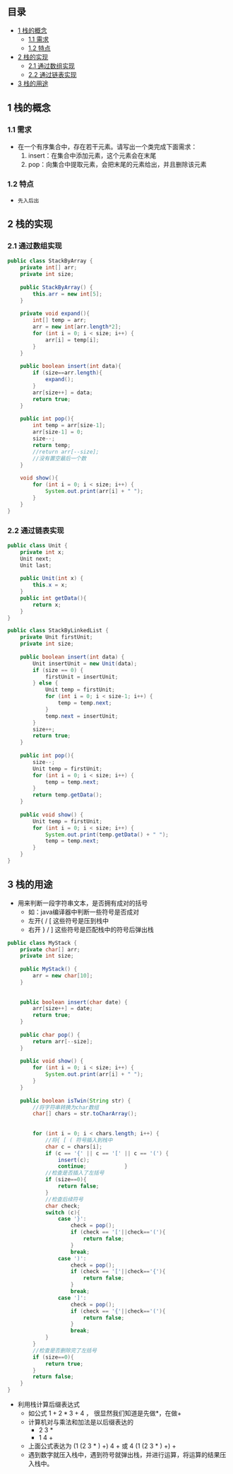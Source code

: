 ## 目录

- [1 栈的概念](#1%20%E6%A0%88%E7%9A%84%E6%A6%82%E5%BF%B5)
	- [1.1 需求](#1.1%20%E9%9C%80%E6%B1%82)
	- [1.2 特点](#1.2%20%E7%89%B9%E7%82%B9)
- [2 栈的实现](#2%20%E6%A0%88%E7%9A%84%E5%AE%9E%E7%8E%B0)
	- [2.1 通过数组实现](#2.1%20%E9%80%9A%E8%BF%87%E6%95%B0%E7%BB%84%E5%AE%9E%E7%8E%B0)
	- [2.2 通过链表实现](#2.2%20%E9%80%9A%E8%BF%87%E9%93%BE%E8%A1%A8%E5%AE%9E%E7%8E%B0)
- [3 栈的用途](#3%20%E6%A0%88%E7%9A%84%E7%94%A8%E9%80%94)

## 1 栈的概念

### 1.1 需求

- 在一个有序集合中，存在若干元素。请写出一个类完成下面需求：
	1. insert：在集合中添加元素，这个元素会在末尾
	2. pop：向集合中提取元素，会把末尾的元素给出，并且删除该元素

### 1.2 特点

- `先入后出`

## 2 栈的实现

### 2.1 通过数组实现

```java
public class StackByArray {  
    private int[] arr;  
    private int size;  
  
    public StackByArray() {  
        this.arr = new int[5];  
    }  
  
    private void expand(){  
        int[] temp = arr;  
        arr = new int[arr.length*2];  
        for (int i = 0; i < size; i++) {  
            arr[i] = temp[i];  
        }  
    }  
  
    public boolean insert(int data){  
        if (size==arr.length){  
            expand();  
        }  
        arr[size++] = data;  
        return true;  
    }  
  
    public int pop(){ 
	    int temp = arr[size-1];  
		arr[size-1] = 0;  
		size--;  
		return temp;
        //return arr[--size];  
        //没有置空最后一个数
    }  
  
    void show(){  
        for (int i = 0; i < size; i++) {  
            System.out.print(arr[i] + " ");  
        }  
    }  
}
```

### 2.2 通过链表实现

```java
public class Unit {  
    private int x;  
    Unit next;  
    Unit last;  
  
    public Unit(int x) {  
        this.x = x;  
    }  
    public int getData(){  
        return x;  
    }  
}

public class StackByLinkedList {  
    private Unit firstUnit;  
    private int size;  
  
    public boolean insert(int data) {  
        Unit insertUnit = new Unit(data);  
        if (size == 0) {  
            firstUnit = insertUnit;  
        } else {  
            Unit temp = firstUnit;  
            for (int i = 0; i < size-1; i++) {  
                temp = temp.next;  
            }  
            temp.next = insertUnit;  
        }  
        size++;  
        return true;  
    }  
  
    public int pop(){  
        size--;  
        Unit temp = firstUnit;  
        for (int i = 0; i < size; i++) {  
            temp = temp.next;  
        }  
        return temp.getData();  
    }  
  
    public void show() {  
        Unit temp = firstUnit;  
        for (int i = 0; i < size; i++) {  
            System.out.print(temp.getData() + " ");  
            temp = temp.next;  
        }  
    }  
}
```

## 3 栈的用途

- 用来判断一段字符串文本，是否拥有成对的括号
	- 如：java编译器中判断一些符号是否成对
	- 左开{ / [ 这些符号是压到栈中
	- 右开 } / ] 这些符号是匹配栈中的符号后弹出栈

```java
public class MyStack {  
    private char[] arr;  
    private int size;  
  
    public MyStack() {  
        arr = new char[10];  
    }  
  
  
    public boolean insert(char date) {  
        arr[size++] = date;  
        return true;  
    }  
  
    public char pop() {  
        return arr[--size];  
    }  
  
    public void show() {  
        for (int i = 0; i < size; i++) {  
            System.out.print(arr[i] + " ");  
        }  
    }  
  
    public boolean isTwin(String str) {  
        //将字符串转换为char数组  
        char[] chars = str.toCharArray();  
  
  
        for (int i = 0; i < chars.length; i++) {  
            //将{ [ ( 符号插入到栈中  
            char c = chars[i];  
            if (c == '{' || c == '[' || c == '(') {  
                insert(c);  
                continue;            }  
            //检查是否插入了左括号  
            if (size==0){  
                return false;  
            }  
            //检查后续符号  
            char check;  
            switch (c){  
                case '}':  
                    check = pop();  
                    if (check == '['||check=='('){  
                        return false;  
                    }  
                    break;  
                case ')':  
                    check = pop();  
                    if (check == '['||check=='{'){  
                        return false;  
                    }  
                    break;  
                case ']':  
                    check = pop();  
                    if (check == '{'||check=='('){  
                        return false;  
                    }  
                    break;  
            }  
        }  
        //检查是否删除完了左括号  
        if (size==0){  
            return true;  
        }  
        return false;  
    }  
}
```

- 利用栈计算后缀表达式
	- 如公式 $1+2*3+4$ ， 很显然我们知道是先做*，在做+
	- 计算机对与乘法和加法是以后缀表达的
		- 2 3 *
		- 1 4 +
	- 上面公式表达为 (1 (2 3 * ) +) 4 + 或  4 (1 (2 3 * ) +)  +
	- 遇到数字就压入栈中，遇到符号就弹出栈，并进行运算，将运算的结果压入栈中。